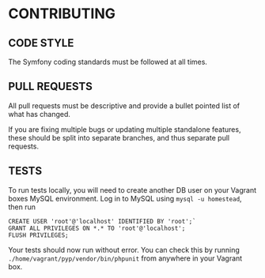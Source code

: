 # CONTRIBUTING

## CODE STYLE
The Symfony coding standards must be followed at all times.

## PULL REQUESTS
All pull requests must be descriptive and provide a bullet pointed list of what has changed.

If you are fixing multiple bugs or updating multiple standalone features, these should be split into separate branches, and thus separate pull requests.

## TESTS
To run tests locally, you will need to create another DB user on your Vagrant boxes MySQL environment. Log in to MySQL using `mysql -u homestead`, then run 

```
CREATE USER 'root'@'localhost' IDENTIFIED BY 'root';`
GRANT ALL PRIVILEGES ON *.* TO 'root'@'localhost';
FLUSH PRIVILEGES;  
```

Your tests should now run without error. You can check this by running `./home/vagrant/pyp/vendor/bin/phpunit` from anywhere in your Vagrant box.
